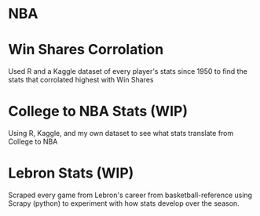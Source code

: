 # NBA

# Win Shares Corrolation
Used R and a Kaggle dataset of every player's stats since 1950 to find the stats that corrolated highest with Win Shares

# College to NBA Stats (WIP)
Using R, Kaggle, and my own dataset to see what stats translate from College to NBA

# Lebron Stats (WIP)
Scraped every game from Lebron's career from basketball-reference using Scrapy (python) to experiment with how stats develop over the season.
